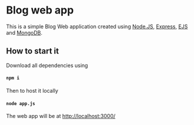 # Blog web app
This is a simple Blog Web application created using [Node.JS](https://nodejs.org/en/), [Express](https://expressjs.com/), [EJS](https://ejs.co/) and [MongoDB](https://www.mongodb.com/2).

## How to start it

Download all dependencies using 

#### `npm i`

Then to host it locally

#### `node app.js`

The web app will be at [http://localhost:3000/]( http://localhost:3000/)
